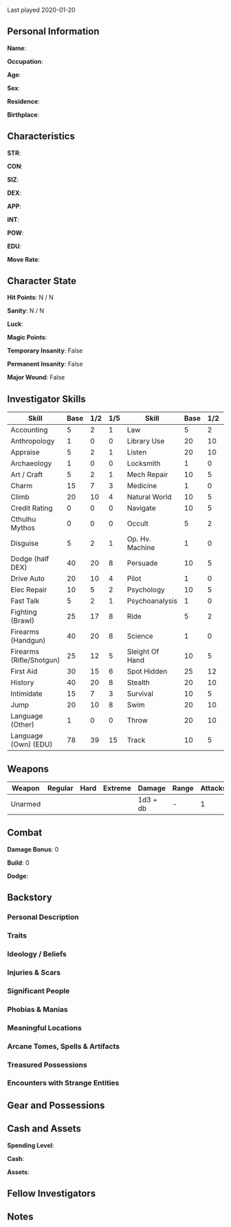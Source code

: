 Last played 2020-01-20

## Personal Information

**Name**: 

**Occupation**: 

**Age**: 

**Sex**: 

**Residence**: 

**Birthplace**: 

## Characteristics

**STR**: 

**CON**: 

**SIZ**: 

**DEX**: 

**APP**: 

**INT**: 

**POW**: 

**EDU**: 

**Move Rate**: 

## Character State

**Hit Points**: N / N

**Sanity**: N / N 

**Luck**: 

**Magic Points**: 

**Temporary Insanity**: False

**Permanent Insanity**: False

**Major Wound**: False

## Investigator Skills

| Skill                    | Base | 1/2 | 1/5 | Skill           | Base | 1/2 | 1/5  |
|--------------------------|------|-----|-----|-----------------|------|-----|------|
| Accounting               | 5    | 2   | 1   | Law             | 5    | 2   | 1    |
| Anthropology             | 1    | 0   | 0   | Library Use     | 20   | 10  | 4    |
| Appraise                 | 5    | 2   | 1   | Listen          | 20   | 10  | 4    |
| Archaeology              | 1    | 0   | 0   | Locksmith       | 1    | 0   | 0    |
| Art / Craft              | 5    | 2   | 1   | Mech Repair     | 10   | 5   | 2    |
| Charm                    | 15   | 7   | 3   | Medicine        | 1    | 0   | 0    |
| Climb                    | 20   | 10  | 4   | Natural World   | 10   | 5   | 2    |
| Credit Rating            | 0    | 0   | 0   | Navigate        | 10   | 5   | 2    |
| Cthulhu Mythos           | 0    | 0   | 0   | Occult          | 5    | 2   | 1    |
| Disguise                 | 5    | 2   | 1   | Op. Hv. Machine | 1    | 0   | 0    |
| Dodge (half DEX)         | 40   | 20  | 8   | Persuade        | 10   | 5   | 2    |
| Drive Auto               | 20   | 10  | 4   | Pilot           | 1    | 0   | 0    |
| Elec Repair              | 10   | 5   | 2   | Psychology      | 10   | 5   | 2    |
| Fast Talk                | 5    | 2   | 1   | Psychoanalysis  | 1    | 0   | 0    |
| Fighting (Brawl)         | 25   | 17  | 8   | Ride            | 5    | 2   | 1    |
| Firearms (Handgun)       | 40   | 20  | 8   | Science         | 1    | 0   | 0    |
| Firearms (Rifle/Shotgun) | 25   | 12  | 5   | Sleight Of Hand | 10   | 5   | 2    |
| First Aid                | 30   | 15  | 6   | Spot Hidden     | 25   | 12  | 5    |
| History                  | 40   | 20  | 8   | Stealth         | 20   | 10  | 4    |
| Intimidate               | 15   | 7   | 3   | Survival        | 10   | 5   | 2    |
| Jump                     | 20   | 10  | 8   | Swim            | 20   | 10  | 4    |
| Language (Other)         | 1    | 0   | 0   | Throw           | 20   | 10  | 4    |
| Language (Own) (EDU)     | 78   | 39  | 15  | Track           | 10   | 5   | 2    |

## Weapons
| Weapon  | Regular | Hard | Extreme | Damage   | Range | Attacks | Ammo | Malfunction |
|---------|---------|------|---------|----------|-------|---------|------|-------------|
| Unarmed |         |      |         | 1d3 + db | -     | 1       | -    | -           |

## Combat

**Damage Bonus**: 0

**Build**: 0

**Dodge**: 

## Backstory

### Personal Description

### Traits

### Ideology / Beliefs 

### Injuries & Scars

### Significant People

### Phobias & Manias

### Meaningful Locations

### Arcane Tomes, Spells & Artifacts

### Treasured Possessions

### Encounters with Strange Entities

## Gear and Possessions

## Cash and Assets

**Spending Level**: 

**Cash**: 

**Assets**: 

## Fellow Investigators

## Notes
